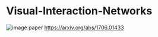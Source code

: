 # Visual-Interaction-Networks
![image](https://user-images.githubusercontent.com/8555534/120152596-3b072c80-c220-11eb-9062-e4bcdd989bc3.png)
paper https://arxiv.org/abs/1706.01433
